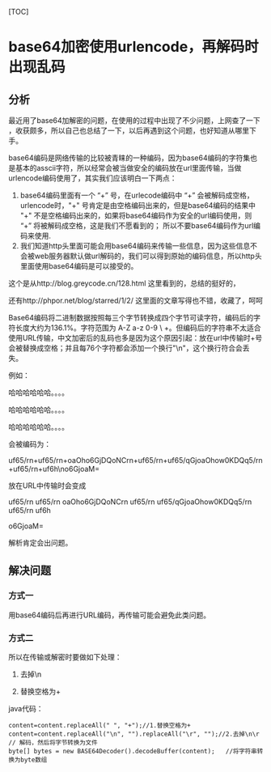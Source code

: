 [TOC]



# base64加密使用urlencode，再解码时出现乱码

## 分析

​	最近用了base64加解密的问题，在使用的过程中出现了不少问题，上网查了一下 ，收获颇多，所以自己也总结了一下，以后再遇到这个问题，也好知道从哪里下手。

​	base64编码是网络传输的比较被青睐的一种编码，因为base64编码的字符集也是基本的asscii字符，所以经常会被当做安全的编码放在url里面传输，当做urlencode编码使用了，其实我们应该明白一下两点：

1. base64编码里面有一个 “+” 号，在urlecode编码中 “+” 会被解码成空格，urlencode时，"+" 号肯定是由空格编码出来的，但是base64编码的结果中 "+" 不是空格编码出来的，如果将base64编码作为安全的url编码使用，则 “+” 将被解码成空格，这是我们不愿看到的； 所以不要base64编码作为url编码来使用. 
2. 我们知道http头里面可能会用base64编码来传输一些信息，因为这些信息不会被web服务器默认做url解码的，我们可以得到原始的编码信息，所以http头里面使用base64编码是可以接受的。

 

这个是从http://blog.greycode.cn/128.html 这里看到的，总结的挺好的，

 

还有http://phpor.net/blog/starred/1/2/  这里面的文章写得也不错，收藏了，呵呵

 

Base64编码将二进制数据按照每三个字节转换成四个字节可读字符，编码后的字符长度大约为136.1%。字符范围为 A-Z  a-z  0-9  \  +。但编码后的字符串不太适合使用URL传输，中文加密后的乱码也多是因为这个原因引起：放在url中传输时+号会被替换成空格；并且每76个字符都会添加一个换行"\n"，这个换行符合会丢失。

 

例如：

哈哈哈哈哈哈。。。。

 

哈哈哈哈哈哈。。。。

 

哈哈哈哈哈哈。。。。

会被编码为：

uf65/rn+uf65/rn+oaOho6GjDQoNCrn+uf65/rn+uf65/qGjoaOhow0KDQq5/rn+uf65/rn+uf6h\no6GjoaM=

放在URL中传输时会变成

uf65/rn uf65/rn oaOho6GjDQoNCrn uf65/rn uf65/qGjoaOhow0KDQq5/rn uf65/rn uf6h

o6GjoaM=

 

解析肯定会出问题。

 

## 解决问题

### 方式一

用base64编码后再进行URL编码，再传输可能会避免此类问题。



### 方式二

所以在传输或解密时要做如下处理：

1. 去掉\n 

2. 替换空格为+ 


java代码：

```
content=content.replaceAll(" ", "+");//1.替换空格为+  
content=content.replaceAll("\n", "").replaceAll("\r", "");//2.去掉\n\r
// 解码，然后将字节转换为文件
byte[] bytes = new BASE64Decoder().decodeBuffer(content);   //将字符串转换为byte数组
```
